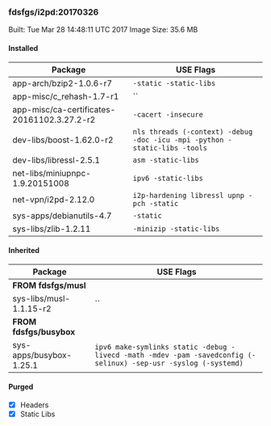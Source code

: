 ### fdsfgs/i2pd:20170326

Built: Tue Mar 28 14:48:11 UTC 2017
Image Size: 35.6 MB

#### Installed
Package | USE Flags
--------|----------
app-arch/bzip2-1.0.6-r7 | `-static -static-libs`
app-misc/c_rehash-1.7-r1 | ``
app-misc/ca-certificates-20161102.3.27.2-r2 | `-cacert -insecure`
dev-libs/boost-1.62.0-r2 | `nls threads (-context) -debug -doc -icu -mpi -python -static-libs -tools`
dev-libs/libressl-2.5.1 | `asm -static-libs`
net-libs/miniupnpc-1.9.20151008 | `ipv6 -static-libs`
net-vpn/i2pd-2.12.0 | `i2p-hardening libressl upnp -pch -static`
sys-apps/debianutils-4.7 | `-static`
sys-libs/zlib-1.2.11 | `-minizip -static-libs`
#### Inherited
Package | USE Flags
--------|----------
**FROM fdsfgs/musl** |
sys-libs/musl-1.1.15-r2 | ``
**FROM fdsfgs/busybox** |
sys-apps/busybox-1.25.1 | `ipv6 make-symlinks static -debug -livecd -math -mdev -pam -savedconfig (-selinux) -sep-usr -syslog (-systemd)`
#### Purged
- [x] Headers
- [x] Static Libs

